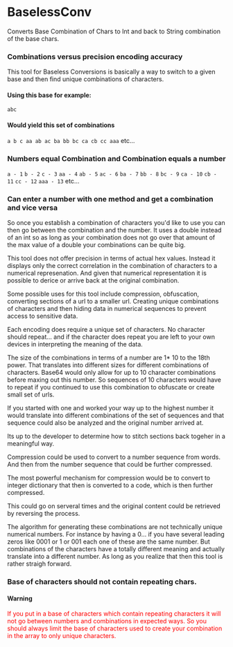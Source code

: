 # BaselessConv
Converts Base Combination of Chars to Int and back to String combination of the base chars.

### Combinations versus precision encoding accuracy

This tool for Baseless Conversions is basically a way to switch to a given base and then find unique combinations of characters.  

#### Using this base for example:
`abc`

#### Would yield this set of combinations

`
a
b
c
aa
ab
ac
ba
bb
bc
ca
cb
cc
aaa
`
etc...

### Numbers equal Combination and Combination equals a number

`a - 1`
`b - 2`
`c - 3`
`aa - 4` 
`ab - 5`
`ac - 6`
`ba - 7`
`bb - 8`
`bc - 9`
`ca - 10`
`cb - 11`
`cc - 12`
`aaa - 13`
etc...

### Can enter a number with one method and get a combination and vice versa

So once you establish a combination of characters you'd like to use you can then go between the combination and the number.   It uses a double instead of an int so as long as your combination does not go over that amount of the max value of a double your combinations can be quite big.

This tool does not offer precision in terms of actual hex values.  Instead it displays only the correct correlation in the combination of characters to a numerical represenation.  And given that numerical representation it is possible to derice or arrive back at the original combination.

Some possible uses for this tool include compression, obfuscation, converting sections of a url to a smaller url.  Creating unique combinations of characters and then hiding data in numerical sequences to prevent access to sensitive data.

Each encoding does require a unique set of characters.  No character should repeat... and if the character does repeat you are left to your own devices in interpreting the meaning of the data.

The size of the combinations in terms of a number are 1* 10 to the 18th power.  That translates into different sizes for different combinations of characters.  Base64 would only allow for up to 10 character combinations before maxing out this number.  So sequences of 10 characters would have to repeat if you continued to use this combination to obfuscate or create small set of urls.  

If you started with one and worked your way up to the highest number it would translate into different combinations of the set of sequences and that sequence could also be analyzed and the original number arrived at.

Its up to the developer to determine how to stitch sections back togeher in a meaningful way.

Compression could be used to convert to a number sequence from words.  And then from the number sequence that could be further compressed.

The most powerful mechanism for compression would be to convert to integer dictionary that then is converted to a code, which is then further compressed.

This could go on serveral times and the original content could be retrieved by reversing the process.

The algorithm for generating these combinations are not technically unique numerical numbers.  For instance by having a 0... if you have several leading zeros like 0001  or 1 or 001  each one of these are the same number.  But combinations of the characters have a totally different meaning and actually translate into a different number.  As long as you realize that then this tool is rather straigh forward.

### Base of characters should not contain repeating chars.

#### Warning

<p style="color: red;">If you put in a base of characters which contain repeating characters it will not go between numbers and combinations in expected ways.   So you should always limit the base of characters used to create your combination in the array to only unique characters.</p>
